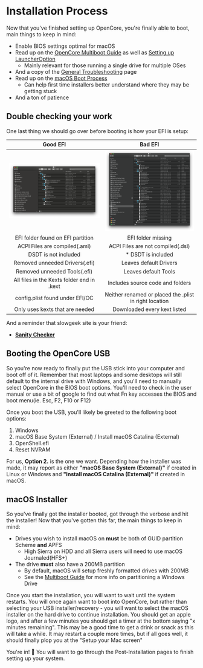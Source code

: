 # Installation Process

Now that you've finished setting up OpenCore, you're finally able to boot, main things to keep in mind:

* Enable BIOS settings optimal for macOS
* Read up on the [OpenCore Multiboot Guide](https://dortania.github.io/OpenCore-Multiboot/) as well as [Setting up LauncherOption](https://dortania.github.io/OpenCore-Post-Install/multiboot/bootstrap)
  * Mainly relevant for those running a single drive for multiple OSes
* And a copy of the [General Troubleshooting](../troubleshooting/troubleshooting.md) page
* Read up on the [macOS Boot Process](../troubleshooting/boot.md)
  * Can help first time installers better understand where they may be getting stuck
* And a ton of patience

## Double checking your work

One last thing we should go over before booting is how your EFI is setup:

Good EFI          |  Bad EFI
:-------------------------:|:-------------------------:
![](../images/installation/install-md/good-efi.png)  |  ![](../images/installation/install-md/bad-efi.png)
EFI folder found on EFI partition | EFI folder missing
ACPI Files are compiled(.aml) | ACPI Files are not compiled(.dsl)
DSDT is not included |* DSDT is included
Removed unneeded Drivers(.efi) | Leaves default Drivers
Removed unneeded Tools(.efi) | Leaves default Tools
All files in the Kexts folder end in .kext | Includes source code and folders
config.plist found under EFI/OC | Neither renamed or placed the .plist in right location
Only uses kexts that are needed | Downloaded every kext listed

And a reminder that slowgeek site is your friend:

* [**Sanity Checker**](https://opencore.slowgeek.com)

## Booting the OpenCore USB

So you're now ready to finally put the USB stick into your computer and boot off of it. Remember that most laptops and some desktops will still default to the internal drive with Windows, and you'll need to manually select OpenCore in the BIOS boot options. You'll need to check in the user manual or use a bit of google to find out what Fn key accesses the BIOS and boot menu(ie. Esc, F2, F10 or F12)

Once you boot the USB, you'll likely be greeted to the following boot options:

1. Windows
2. macOS Base System (External) / Install macOS Catalina (External)
3. OpenShell.efi
4. Reset NVRAM

For us, **Option 2.** is the one we want. Depending how the installer was made, it may report as either **"macOS Base System (External)"** if created in Linux or Windows and **"Install macOS Catalina (External)"** if created in macOS.

## macOS Installer

So you've finally got the installer booted, got through the verbose and hit the installer! Now that you've gotten this far,  the main things to keep in mind:

* Drives you wish to install macOS on **must** be both of GUID partition Scheme **and** APFS
  * High Sierra on HDD and all Sierra users will need to use macOS Journaled(HFS+)
* The drive **must** also have a 200MB partition
  * By default, macOS will setup freshly formatted drives with 200MB
  * See the [Multiboot Guide](https://dortania.github.io/OpenCore-Multiboot/) for more info on partitioning a Windows Drive

Once you start the installation, you will want to wait until the system restarts. You will once again want to boot into OpenCore, but rather than selecting your USB installer/recovery - you will want to select the macOS installer on the hard drive to continue installation. You should get an apple logo, and after a few minutes you should get a timer at the bottom saying "x minutes remaining". This may be a good time to get a drink or snack as this will take a while. It may restart a couple more times, but if all goes well, it should finally plop you at the "Setup your Mac screen"

You're in! 🎉
You will want to go through the Post-Installation pages to finish setting up your system.
